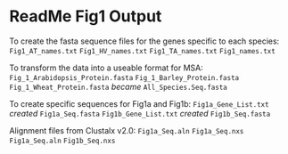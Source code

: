 # ReadMe Fig1 Output

To create the fasta sequence files for the genes specific to each species:
`Fig1_AT_names.txt`
`Fig1_HV_names.txt`
`Fig1_TA_names.txt`
`Fig1_names.txt`

To transform the data into a useable format for MSA:
`Fig_1_Arabidopsis_Protein.fasta`
`Fig_1_Barley_Protein.fasta`
`Fig_1_Wheat_Protein.fasta`
*became*
`All_Species.Seq.fasta`

To create specific sequences for Fig1a and Fig1b:
`Fig1a_Gene_List.txt` *created* `Fig1a_Seq.fasta`
`Fig1b_Gene_List.txt` *created* `Fig1b_Seq.fasta`

Alignment files from Clustalx v2.0:
`Fig1a_Seq.aln`
`Fig1a_Seq.nxs`
`Fig1a_Seq.aln`
`Fig1b_Seq.nxs`